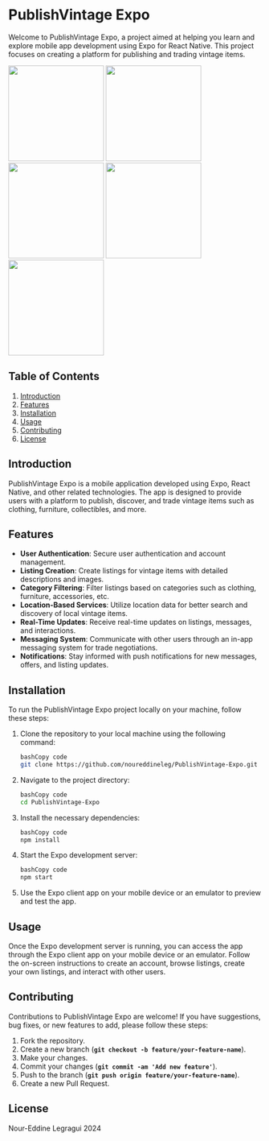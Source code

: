 # **PublishVintage Expo**

Welcome to PublishVintage Expo, a project aimed at helping you learn and explore mobile app development using Expo for React Native. This project focuses on creating a platform for publishing and trading vintage items.

<p float="left">
  <img src="https://github.com/noureddineleg/PublishVintage-Expo/assets/58888748/4bea8fef-5e52-42ca-ba7d-8d1dab34dee2" width="190" />
  <img src="https://github.com/noureddineleg/PublishVintage-Expo/assets/58888748/0c0a1663-4cb1-467b-b4f1-94f336c6b1cd" width="190" />
  <img src="https://github.com/noureddineleg/PublishVintage-Expo/assets/58888748/74352439-9c22-4c66-849d-7939ea61ea4f" width="190" />
  <img src="https://github.com/noureddineleg/PublishVintage-Expo/assets/58888748/0362e53e-ece6-4ed5-b30b-f43e037777ef" width="190" />
  <img src="https://github.com/noureddineleg/PublishVintage-Expo/assets/58888748/7e3d1f6f-f8c4-471a-897d-7e59b90f74f4" width="190" />
</p>

## **Table of Contents**

1. [Introduction](#introduction)
2. [Features](#features)
3. [Installation](#installation)
4. [Usage](#usage)
5. [Contributing](#contributing)
6. [License](#license)

## **Introduction**

PublishVintage Expo is a mobile application developed using Expo, React Native, and other related technologies. The app is designed to provide users with a platform to publish, discover, and trade vintage items such as clothing, furniture, collectibles, and more.

## **Features**

- **User Authentication**: Secure user authentication and account management.
- **Listing Creation**: Create listings for vintage items with detailed descriptions and images.
- **Category Filtering**: Filter listings based on categories such as clothing, furniture, accessories, etc.
- **Location-Based Services**: Utilize location data for better search and discovery of local vintage items.
- **Real-Time Updates**: Receive real-time updates on listings, messages, and interactions.
- **Messaging System**: Communicate with other users through an in-app messaging system for trade negotiations.
- **Notifications**: Stay informed with push notifications for new messages, offers, and listing updates.

## **Installation**

To run the PublishVintage Expo project locally on your machine, follow these steps:

1. Clone the repository to your local machine using the following command:
    
    ```bash
    bashCopy code
    git clone https://github.com/noureddineleg/PublishVintage-Expo.git
    
    ```
    
2. Navigate to the project directory:
    
    ```bash
    bashCopy code
    cd PublishVintage-Expo
    
    ```
    
3. Install the necessary dependencies:
    
    ```bash
    bashCopy code
    npm install
    
    ```
    
4. Start the Expo development server:
    
    ```bash
    bashCopy code
    npm start
    
    ```
    
5. Use the Expo client app on your mobile device or an emulator to preview and test the app.

## **Usage**

Once the Expo development server is running, you can access the app through the Expo client app on your mobile device or an emulator. Follow the on-screen instructions to create an account, browse listings, create your own listings, and interact with other users.

## **Contributing**

Contributions to PublishVintage Expo are welcome! If you have suggestions, bug fixes, or new features to add, please follow these steps:

1. Fork the repository.
2. Create a new branch (**`git checkout -b feature/your-feature-name`**).
3. Make your changes.
4. Commit your changes (**`git commit -am 'Add new feature'`**).
5. Push to the branch (**`git push origin feature/your-feature-name`**).
6. Create a new Pull Request.

## **License**

Nour-Eddine Legragui 2024
